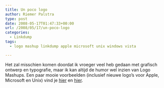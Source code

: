 ```yaml
---
title: Un poco logo
author: Riemer Palstra
type: post
date: 2008-05-17T01:47:33+00:00
url: /2008/05/17/un-poco-logo
categories:
  - Linkdump
tags:
  - logo mashup linkdump apple microsoft unix windows vista

---
```

Het zal misschien komen doordat ik vroeger veel heb gedaan met grafisch ontwerp en typografie, maar ik kan altijd de humor wel inzien van Logo Mashups. Een paar mooie voorbeelden (inclusief nieuwe logo&#8217;s voor Apple, Microsoft en Unix) vind je [hier][1] en [hier][2].

 [1]: http://marioav.blogspot.com/2008/04/just-for-fun.html
 [2]: http://marioav.blogspot.com/2008/05/logo-mashups-part-2.html